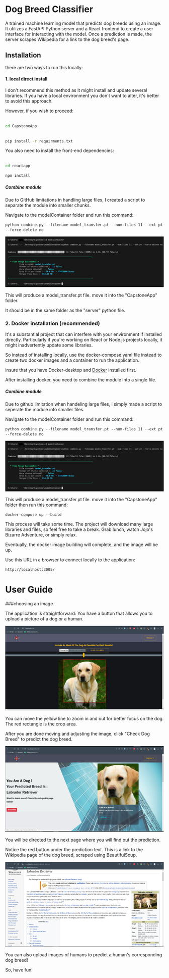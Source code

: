 # Dog Breed Classifier

A trained machine learning model that predicts dog breeds using an image. It utilizes a FastAPI Python server and a React frontend to create a user interface for interacting with the model. Once a prediction is made, the server scrapes Wikipedia for a link to the dog breed's page.

## Installation
there are two ways to run this locally: 

#### 1. local direct install
I don't recommend this method as it might install and update several libraries. If you have a local environment you don't want to alter, it's better to avoid this approach.

However, if you wish to proceed:

```bash

cd CapstoneApp
```

```bash

pip install -r requirments.txt
```
You also need to install the front-end dependencies:
```bash

cd reactapp
```

```bash
npm install
```
##### Combine module
Due to GitHub limitations in handling large files, I created a script to separate the module into smaller chunks.

Navigate to the modelContainer folder and run this command:

```
python combine.py --filename model_transfer.pt --num-files 11 --ext pt --force-delete no
```
![alt text](./CapstoneApp/Resources/combine.png)

This will produce a model_transfer.pt file. move it into the "CapstoneApp" folder.

It should be in the same folder as the "server" python file.

### 2. Docker installation (recommended)

It's a substantial project that can interfere with your environment if installed directly. Particularly if you're working on React or Node.js projects locally, it might inadvertently update some libraries.

So instead of installing locally, use the docker-compose.yaml file instead to create two docker images and a container to run the application.

insure that you have Docker-desktop and [Docker](https://docs.docker.com/engine/install/) installed first.

After installing docker, you need to combine the module into a single file.

##### Combine module
Due to github limitation when handeling large files, i simply made a script to seperate the module into smaller files.

Navigate to the modelContainer folder and run this command:
```
python combine.py --filename model_transfer.pt --num-files 11 --ext pt --force-delete no
```

![alt text](./CapstoneApp/Resources/combine.png)

This will produce a model_transfer.pt file. move it into the "CapstoneApp" folder then run this command:

```
docker-compose up --build
```
This process will take some time. The project will download many large libraries and files, so feel free to take a break. Grab lunch, watch Jojo's Bizarre Adventure, or simply relax.

Eventually, the docker image building will complete, and the image will be up.

Use this URL in a browser to connect locally to the application:

```
http://localhost:3005/
```
# User Guide

###choosing an image

The application is straightforward:
You have a button that allows you to upload a picture of a dog or a human.

![dog_1](./CapstoneApp/Resources/dog_1.png)

You can move the yellow line to zoom in and out for better focus on the dog. The red rectangle is the crop area.

After you are done moving and adjusting the image, click "Check Dog Breed" to predict the dog breed.

![dog_2](./CapstoneApp/Resources/dog_2.png)

You will be directed to the next page where you will find out the prediction.

Notice the red button under the prediction text.
This is a link to the Wikipedia page of the dog breed, scraped using BeautifulSoup.


![wiki](./CapstoneApp/Resources/Retriver.png)

You can also upload images of humans to predict a human's corresponding dog breed!

So, have fun!


